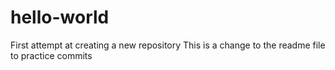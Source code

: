 # hello-world
First attempt at creating a new repository
This is a change to the readme file to practice commits
